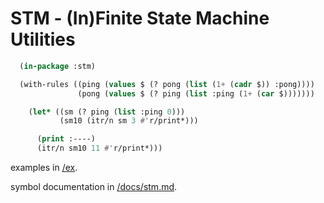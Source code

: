 # STM - (In)Finite State Machine Utilities

```lisp
  (in-package :stm)

  (with-rules ((ping (values $ (? pong (list (1+ (cadr $)) :pong))))
               (pong (values $ (? ping (list :ping (1+ (car $)))))))

    (let* ((sm (? ping (list :ping 0)))
           (sm10 (itr/n sm 3 #'r/print*)))

      (print :----)
      (itr/n sm10 11 #'r/print*)))
```

examples in [/ex](/ex).

symbol documentation in [/docs/stm.md](/docs/stm/md).
